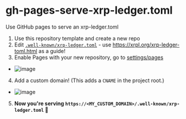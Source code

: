 # gh-pages-serve-xrp-ledger.toml
Use GitHub pages to serve an xrp-ledger.toml

1. Use this repository template and create a new repo
2. Edit [`.well-known/xrp-ledger.toml`](.well-known/xrp-ledger.toml) - use https://xrpl.org/xrp-ledger-toml.html as a guide!
3. Enable Pages with your new repository, go to [settings/pages](settings/pages)
  - ![image](https://user-images.githubusercontent.com/134478/131184187-74bc4cac-2005-4145-ae77-211157691ca5.png)
4. Add a custom domain! (This adds a `CNAME` in the project root.)
  - ![image](https://user-images.githubusercontent.com/134478/131184373-ddccf6d4-b2bd-40ad-9faa-8046e28d7c41.png)
5. **Now you're serving `https://<MY_CUSTOM_DOMAIN>/.well-known/xrp-ledger.toml` 🎉**
